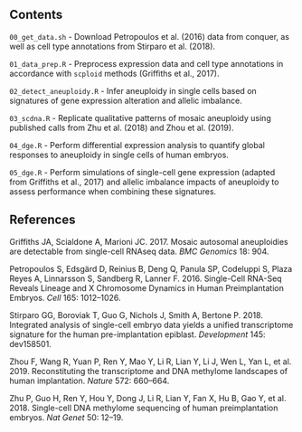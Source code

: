 ## Contents

`00_get_data.sh`  -  Download Petropoulos et al. (2016) data from conquer, as well as cell type annotations from Stirparo et al. (2018).

`01_data_prep.R`  -  Preprocess expression data and cell type annotations in accordance with `scploid` methods (Griffiths et al., 2017).

`02_detect_aneuploidy.R`  -  Infer aneuploidy in single cells based on signatures of gene expression alteration and allelic imbalance.

`03_scdna.R`  -  Replicate qualitative patterns of mosaic aneuploidy using published calls from Zhu et al. (2018) and Zhou et al. (2019).

`04_dge.R`  -  Perform differential expression analysis to quantify global responses to aneuploidy in single cells of human embryos.

`05_dge.R`  -  Perform simulations of single-cell gene expression (adapted from Griffiths et al., 2017) and allelic imbalance impacts of aneuploidy to assess performance when combining these signatures.

## References

Griffiths JA, Scialdone A, Marioni JC. 2017. Mosaic autosomal aneuploidies are detectable from single-cell RNAseq data. *BMC Genomics* 18: 904.

Petropoulos S, Edsgärd D, Reinius B, Deng Q, Panula SP, Codeluppi S, Plaza Reyes A, Linnarsson S, Sandberg R, Lanner F. 2016. Single-Cell RNA-Seq Reveals Lineage and X Chromosome Dynamics in Human Preimplantation Embryos. *Cell* 165: 1012–1026.

Stirparo GG, Boroviak T, Guo G, Nichols J, Smith A, Bertone P. 2018. Integrated analysis of single-cell embryo data yields a unified transcriptome signature for the human pre-implantation epiblast. *Development* 145: dev158501.

Zhou F, Wang R, Yuan P, Ren Y, Mao Y, Li R, Lian Y, Li J, Wen L, Yan L, et al. 2019. Reconstituting the transcriptome and DNA methylome landscapes of human implantation. *Nature* 572: 660–664.

Zhu P, Guo H, Ren Y, Hou Y, Dong J, Li R, Lian Y, Fan X, Hu B, Gao Y, et al. 2018. Single-cell DNA methylome sequencing of human preimplantation embryos. *Nat Genet* 50: 12–19.
